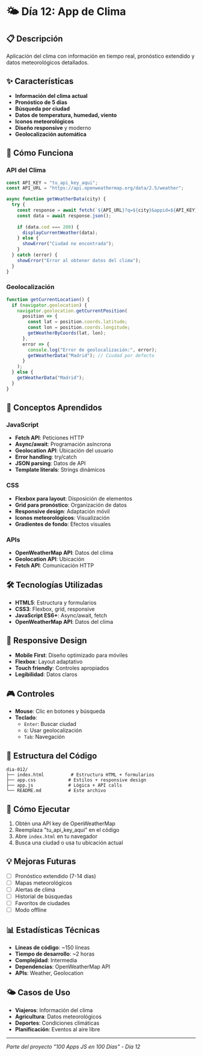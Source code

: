 # 🌤️ Día 12: App de Clima

## 📋 Descripción
Aplicación del clima con información en tiempo real, pronóstico extendido y datos meteorológicos detallados.

## ✨ Características
- **Información del clima actual**
- **Pronóstico de 5 días**
- **Búsqueda por ciudad**
- **Datos de temperatura, humedad, viento**
- **Iconos meteorológicos**
- **Diseño responsive** y moderno
- **Geolocalización automática**

## 🚀 Cómo Funciona

### API del Clima
```javascript
const API_KEY = "tu_api_key_aqui";
const API_URL = "https://api.openweathermap.org/data/2.5/weather";

async function getWeatherData(city) {
  try {
    const response = await fetch(`${API_URL}?q=${city}&appid=${API_KEY}&units=metric&lang=es`);
    const data = await response.json();
    
    if (data.cod === 200) {
      displayCurrentWeather(data);
    } else {
      showError("Ciudad no encontrada");
    }
  } catch (error) {
    showError("Error al obtener datos del clima");
  }
}
```

### Geolocalización
```javascript
function getCurrentLocation() {
  if (navigator.geolocation) {
    navigator.geolocation.getCurrentPosition(
      position => {
        const lat = position.coords.latitude;
        const lon = position.coords.longitude;
        getWeatherByCoords(lat, lon);
      },
      error => {
        console.log("Error de geolocalización:", error);
        getWeatherData("Madrid"); // Ciudad por defecto
      }
    );
  } else {
    getWeatherData("Madrid");
  }
}
```

## 🎯 Conceptos Aprendidos

### JavaScript
- **Fetch API**: Peticiones HTTP
- **Async/await**: Programación asíncrona
- **Geolocation API**: Ubicación del usuario
- **Error handling**: try/catch
- **JSON parsing**: Datos de API
- **Template literals**: Strings dinámicos

### CSS
- **Flexbox para layout**: Disposición de elementos
- **Grid para pronóstico**: Organización de datos
- **Responsive design**: Adaptación móvil
- **Iconos meteorológicos**: Visualización
- **Gradientes de fondo**: Efectos visuales

### APIs
- **OpenWeatherMap API**: Datos del clima
- **Geolocation API**: Ubicación
- **Fetch API**: Comunicación HTTP

## 🛠️ Tecnologías Utilizadas
- **HTML5**: Estructura y formularios
- **CSS3**: Flexbox, grid, responsive
- **JavaScript ES6+**: Async/await, fetch
- **OpenWeatherMap API**: Datos del clima

## 📱 Responsive Design
- **Mobile First**: Diseño optimizado para móviles
- **Flexbox**: Layout adaptativo
- **Touch friendly**: Controles apropiados
- **Legibilidad**: Datos claros

## 🎮 Controles
- **Mouse**: Clic en botones y búsqueda
- **Teclado**: 
  - `Enter`: Buscar ciudad
  - `G`: Usar geolocalización
  - `Tab`: Navegación

## 🔧 Estructura del Código
```
dia-012/
├── index.html          # Estructura HTML + formularios
├── app.css            # Estilos + responsive design
├── app.js             # Lógica + API calls
└── README.md          # Este archivo
```

## 🚀 Cómo Ejecutar
1. Obtén una API key de OpenWeatherMap
2. Reemplaza "tu_api_key_aqui" en el código
3. Abre `index.html` en tu navegador
4. Busca una ciudad o usa tu ubicación actual

## 💡 Mejoras Futuras
- [ ] Pronóstico extendido (7-14 días)
- [ ] Mapas meteorológicos
- [ ] Alertas de clima
- [ ] Historial de búsquedas
- [ ] Favoritos de ciudades
- [ ] Modo offline

## 📊 Estadísticas Técnicas
- **Líneas de código**: ~150 líneas
- **Tiempo de desarrollo**: ~2 horas
- **Complejidad**: Intermedia
- **Dependencias**: OpenWeatherMap API
- **APIs**: Weather, Geolocation

## 🌤️ Casos de Uso
- **Viajeros**: Información del clima
- **Agricultura**: Datos meteorológicos
- **Deportes**: Condiciones climáticas
- **Planificación**: Eventos al aire libre

---
*Parte del proyecto "100 Apps JS en 100 Días" - Día 12*
